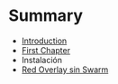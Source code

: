 # Summary

* [Introduction](README.md)
* [First Chapter](chapter1.md)
* Instalación
* [Red Overlay sin  Swarm](overlay-networking-sin-swarm.md)

